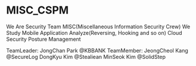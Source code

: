 # MISC_CSPM

We Are Security Team MISC(Miscellaneous Information Security Crew)
We Study 
Mobile Application Analyze(Reversing, Hooking and so on) 
Cloud Security Posture Management

TeamLeader: JongChan Park   @KBBANK 
TeamMember: JeongCheol Kang @SecureLog 
            DongKyu Kim     @Stealiean 
            MinSeok Kim     @SolidStep
